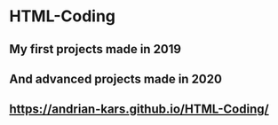 # HTML-Coding

## My first projects made in 2019

## And advanced projects made in 2020

## https://andrian-kars.github.io/HTML-Coding/
